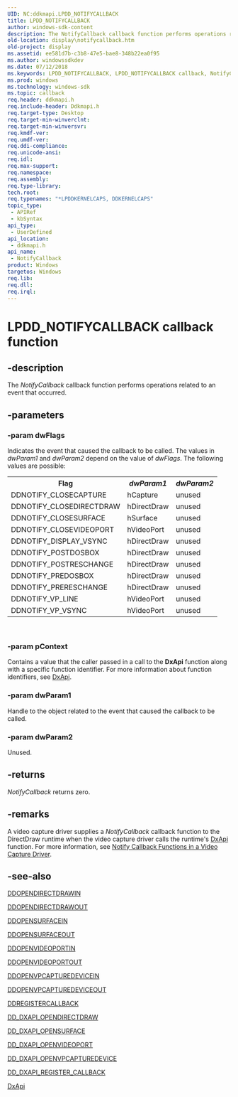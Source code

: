 ```yaml
---
UID: NC:ddkmapi.LPDD_NOTIFYCALLBACK
title: LPDD_NOTIFYCALLBACK
author: windows-sdk-content
description: The NotifyCallback callback function performs operations related to an event that occurred.
old-location: display\notifycallback.htm
old-project: display
ms.assetid: ee581d7b-c3b8-47e5-bae8-348b22ea0f95
ms.author: windowssdkdev
ms.date: 07/12/2018
ms.keywords: LPDD_NOTIFYCALLBACK, LPDD_NOTIFYCALLBACK callback, NotifyCallback, NotifyCallback callback function [Display Devices], ddfncs_89344672-ba6d-42b3-a03e-dd832316d9c9.xml, ddkmapi/NotifyCallback, display.notifycallback
ms.prod: windows
ms.technology: windows-sdk
ms.topic: callback
req.header: ddkmapi.h
req.include-header: Ddkmapi.h
req.target-type: Desktop
req.target-min-winverclnt: 
req.target-min-winversvr: 
req.kmdf-ver: 
req.umdf-ver: 
req.ddi-compliance: 
req.unicode-ansi: 
req.idl: 
req.max-support: 
req.namespace: 
req.assembly: 
req.type-library: 
tech.root: 
req.typenames: "*LPDDKERNELCAPS, DDKERNELCAPS"
topic_type:
 - APIRef
 - kbSyntax
api_type:
 - UserDefined
api_location:
 - ddkmapi.h
api_name:
 - NotifyCallback
product: Windows
targetos: Windows
req.lib: 
req.dll: 
req.irql: 
---
```


# LPDD_NOTIFYCALLBACK callback function


## -description


The<i> NotifyCallback</i> callback function performs operations related to an event that occurred.


## -parameters




### -param dwFlags

Indicates the event that caused the callback to be called. The values in <i>dwParam1</i> and <i>dwParam2</i> depend on the value of <i>dwFlags</i>. The following values are possible:

<table>
<tr>
<th>Flag</th>
<th><i>dwParam1</i></th>
<th><i>dwParam2</i></th>
</tr>
<tr>
<td>
DDNOTIFY_CLOSECAPTURE

</td>
<td>
hCapture

</td>
<td>
unused

</td>
</tr>
<tr>
<td>
DDNOTIFY_CLOSEDIRECTDRAW

</td>
<td>
hDirectDraw

</td>
<td>
unused

</td>
</tr>
<tr>
<td>
DDNOTIFY_CLOSESURFACE

</td>
<td>
hSurface

</td>
<td>
unused

</td>
</tr>
<tr>
<td>
DDNOTIFY_CLOSEVIDEOPORT

</td>
<td>
hVideoPort

</td>
<td>
unused

</td>
</tr>
<tr>
<td>
DDNOTIFY_DISPLAY_VSYNC

</td>
<td>
hDirectDraw

</td>
<td>
unused

</td>
</tr>
<tr>
<td>
DDNOTIFY_POSTDOSBOX

</td>
<td>
hDirectDraw

</td>
<td>
unused

</td>
</tr>
<tr>
<td>
DDNOTIFY_POSTRESCHANGE

</td>
<td>
hDirectDraw

</td>
<td>
unused

</td>
</tr>
<tr>
<td>
DDNOTIFY_PREDOSBOX

</td>
<td>
hDirectDraw

</td>
<td>
unused

</td>
</tr>
<tr>
<td>
DDNOTIFY_PRERESCHANGE

</td>
<td>
hDirectDraw

</td>
<td>
unused

</td>
</tr>
<tr>
<td>
DDNOTIFY_VP_LINE

</td>
<td>
hVideoPort

</td>
<td>
unused

</td>
</tr>
<tr>
<td>
DDNOTIFY_VP_VSYNC

</td>
<td>
hVideoPort

</td>
<td>
unused

</td>
</tr>
</table>
 


### -param pContext

Contains a value that the caller passed in a call to the <b>DxApi</b> function along with a specific function identifier. For more information about function identifiers, see <a href="https://msdn.microsoft.com/library/windows/hardware/ff557364">DxApi</a>.


### -param dwParam1

Handle to the object related to the event that caused the callback to be called. 


### -param dwParam2

Unused.


## -returns



<i>NotifyCallback</i> returns zero.




## -remarks



A video capture driver supplies a <i>NotifyCallback</i> callback function to the DirectDraw runtime when the video capture driver calls the runtime's <a href="https://msdn.microsoft.com/library/windows/hardware/ff557364">DxApi</a> function. For more information, see <a href="https://msdn.microsoft.com/2b900436-7874-43a7-97bf-7d1eead78126">Notify Callback Functions in a Video Capture Driver</a>.




## -see-also




<a href="https://msdn.microsoft.com/library/windows/hardware/ff550252">DDOPENDIRECTDRAWIN</a>



<a href="https://msdn.microsoft.com/library/windows/hardware/ff550254">DDOPENDIRECTDRAWOUT</a>



<a href="https://msdn.microsoft.com/library/windows/hardware/ff550257">DDOPENSURFACEIN</a>



<a href="https://msdn.microsoft.com/library/windows/hardware/ff550261">DDOPENSURFACEOUT</a>



<a href="https://msdn.microsoft.com/library/windows/hardware/ff550265">DDOPENVIDEOPORTIN</a>



<a href="https://msdn.microsoft.com/library/windows/hardware/ff550267">DDOPENVIDEOPORTOUT</a>



<a href="https://msdn.microsoft.com/library/windows/hardware/ff550269">DDOPENVPCAPTUREDEVICEIN</a>



<a href="https://msdn.microsoft.com/library/windows/hardware/ff550272">DDOPENVPCAPTUREDEVICEOUT</a>



<a href="https://msdn.microsoft.com/library/windows/hardware/ff550283">DDREGISTERCALLBACK</a>



<a href="https://msdn.microsoft.com/library/windows/hardware/ff550702">DD_DXAPI_OPENDIRECTDRAW</a>



<a href="https://msdn.microsoft.com/library/windows/hardware/ff550711">DD_DXAPI_OPENSURFACE</a>



<a href="https://msdn.microsoft.com/library/windows/hardware/ff551498">DD_DXAPI_OPENVIDEOPORT</a>



<a href="https://msdn.microsoft.com/library/windows/hardware/ff551500">DD_DXAPI_OPENVPCAPTUREDEVICE</a>



<a href="https://msdn.microsoft.com/library/windows/hardware/ff551502">DD_DXAPI_REGISTER_CALLBACK</a>



<a href="https://msdn.microsoft.com/library/windows/hardware/ff557364">DxApi</a>
 

 


